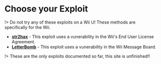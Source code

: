 # Choose your Exploit

!> Do not try any of these exploits on a Wii U! These methods are specifically for the Wii.

- **[str2hax](/str2hax)** - This exploit uses a vunerability in the Wii's End User License Agreement.
- **[LetterBomb](/letterbomb)** - This exploit uses a vunerability in the Wii Message Board.

!> These are the only exploits documented so far, this site is unfinished!!